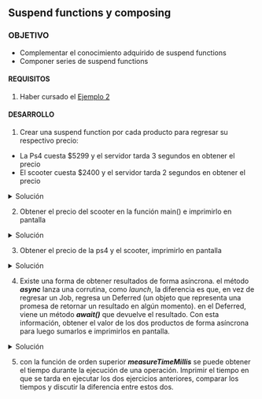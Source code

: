  ## Suspend functions y composing

### OBJETIVO 

- Complementar el conocimiento adquirido de suspend functions
- Componer series de suspend functions

#### REQUISITOS 

1. Haber cursado el [Ejemplo 2](../Ejemplo-02)

#### DESARROLLO

1. Crear una suspend function por cada producto para regresar su respectivo precio: 


* La Ps4 cuesta $5299 y el servidor tarda 3 segundos en obtener el precio
* El scooter cuesta $2400 y el servidor tarda 2 segundos en obtener el precio

<details>
	<summary>Solución</summary>
	
```kotlin
suspend fun getScooterPrice():Long{
    println("Obteniendo precio...")
    delay(2_000)
    return 2400L
}

suspend fun getPs4Price():Long{
    println("Obteniendo precio...")
    delay(3_000)
    return 5299L
}
```

</details>

2. Obtener el precio del scooter en la función main() e imprimirlo en pantalla

<details>
	<summary>Solución</summary>
	
```kotlin
  runBlocking{
        val price = getScooterPrice()
        println("El precio del scooter es: $price")
    }
```

</details>


3. Obtener el precio de la ps4 y el scooter, imprimirlo en pantalla


<details>
	<summary>Solución</summary>
	
```kotlin
runBlocking {
        val scooterPrice = getScooterPrice()
        val ps4Price = getPs4Price()

        val totalPrice = scooterPrice + ps4Price
        println("El precio total es: $totalPrice")
    }
```

</details>

4. Existe una forma de obtener resultados de forma asíncrona. el método ***async*** lanza una corrutina, como *launch*, la diferencia es que, en vez de regresar un Job, regresa un Deferred (un objeto que representa una promesa de retornar un resultado en algún momento). en el Deferred, viene un método ***await()*** que devuelve el resultado. Con esta información, obtener el valor de los dos productos de forma asíncrona para luego sumarlos e imprimirlos en pantalla.

<details>
	<summary>Solución</summary>
	
```kotlin
runBlocking {
        val scooterResult = async {getScooterPrice()}
        val ps4Result = async {getPs4Price()}

        val totalPrice = scooterResult.await() + ps4Result.await()
        println("El precio total es: $totalPrice")
    }
```

</details>

5. con la función de orden superior ***measureTimeMillis*** se puede obtener el tiempo durante la ejecución de una operación. Imprimir el tiempo en que se tarda en ejecutar los dos ejercicios anteriores, comparar los tiempos y discutir la diferencia entre estos dos.
